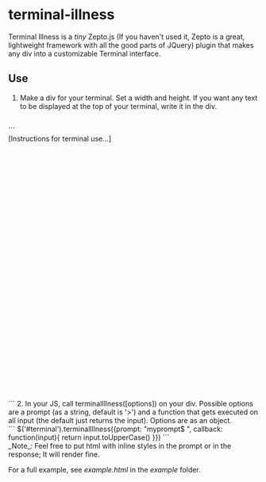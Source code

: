 terminal-illness
================

Terminal Illness is a _tiny_ Zepto.js (If you haven't used it, Zepto is a great, lightweight framework with all the good parts of JQuery) plugin that makes any div into a customizable Terminal interface.

Use
---

1. Make a div for your terminal. Set a width and height. If you want any text to be displayed at the top of your terminal, write it in the div.
<br />
```
<div id='terminal' style="width: 400pt; height: 400pt;">[Instructions for terminal use...]</div>
```
2. In your JS, call terminalIllness([options]) on your div. Possible options are a prompt (as a string, default is '>') and a function that gets executed on all input (the default just returns the input). Options are as an object.
<br />
```
$('#terminal').terminalIllness({prompt: "myprompt$ ", callback: function(input){
  return input.toUpperCase()
}})
```
<br />
_Note_: Feel free to put html with inline styles in the prompt or in the response; It will render fine.

For a full example, see *example.html* in the *example* folder. 
